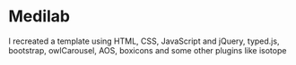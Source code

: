 # Medilab
 I recreated a template using HTML, CSS, JavaScript and jQuery, typed.js, bootstrap, owlCarousel,  AOS, boxicons and some other plugins like isotope 
